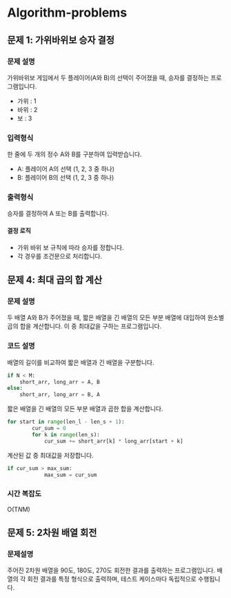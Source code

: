 # Algorithm-problems

## 문제 1: 가위바위보 승자 결정

### 문제 설명

가위바위보 게임에서 두 플레이어(A와 B)의 선택이 주어졌을 때, 승자를 결정하는 프로그램입니다.
- 가위 : 1
- 바위 : 2
- 보 : 3

### 입력형식
한 줄에 두 개의 정수 A와 B를 구분하여 입력받습니다.
- A: 플레이어 A의 선택 (1, 2, 3 중 하나)
- B: 플레이어 B의 선택 (1, 2, 3 중 하나)

### 출력형식
승자를 결정하여 A 또는 B를 출력합니다.

#### 결정 로직
 - 가위 바위 보 규칙에 따라 승자를 정합니다.
 - 각 경우를 조건문으로 처리합니다.

## 문제 4: 최대 곱의 합 계산

### 문제 설명
두 배열 A와 B가 주어졌을 때, 짧은 배열을 긴 배열의 모든 부분 배열에 대입하여 원소별 곱의 합을 계산합니다. 이 중 최대값을 구하는 프로그램입니다.

### 코드 설명
배열의 길이를 비교하여 짧은 배열과 긴 배열을 구분합니다.
```python
if N < M:
    short_arr, long_arr = A, B
else:
    short_arr, long_arr = B, A
```

짧은 배열을 긴 배열의 모든 부분 배열과 곱한 합을 계산합니다.
```python
for start in range(len_l - len_s + 1):
        cur_sum = 0
        for k in range(len_s):
            cur_sum += short_arr[k] * long_arr[start + k]
```

계산된 값 중 최대값을 저장합니다.
```python
if cur_sum > max_sum:
            max_sum = cur_sum
```

### 시간 복잡도
O(T*N*M)

## 문제 5: 2차원 배열 회전

### 문제설명
주어진 2차원 배열을 90도, 180도, 270도 회전한 결과를 출력하는 프로그램입니다. 배열의 각 회전 결과를 특정 형식으로 출력하며, 테스트 케이스마다 독립적으로 수행됩니다.
